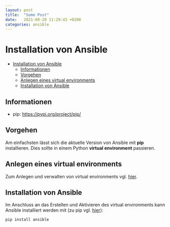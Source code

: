 ```yaml
---
layout: post
title:  "Some Post"
date:   2021-09-20 11:29:43 +0200
categories: ansible
---
```


# Installation von Ansible

- [Installation von Ansible](#installation-von-ansible)
  - [Informationen](#informationen)
  - [Vorgehen](#vorgehen)
  - [Anlegen eines virtual environments](#anlegen-eines-virtual-environments)
  - [Installation von Ansible](#installation-von-ansible-1)

## Informationen
 
* pip: https://pypi.org/project/pip/

## Vorgehen

Am einfachsten lässt sich die aktuelle Version von Ansible mit **pip** installieren. Dies sollte in einem Python **virtual environment** passieren.

## Anlegen eines virtual environments

Zum Anlegen und verwalten von virtual environments vgl. [hier](../../python/python_venv.md).

## Installation von Ansible

Im Anschluss an das Erstellen und Aktivieren des virtual environments kann Ansible installiert werden mit (zu pip vgl. [hier](../../python/python_pip.md)):

`pip install ansible`
